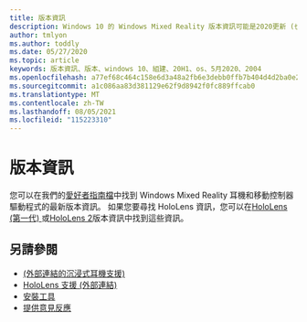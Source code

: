 ```yaml
---
title: 版本資訊
description: Windows 10 的 Windows Mixed Reality 版本資訊可能是2020更新 (也稱為 2004) 。
author: tmlyon
ms.author: toddly
ms.date: 05/27/2020
ms.topic: article
keywords: 版本資訊、版本、windows 10、組建、20H1、os、5月2020、2004
ms.openlocfilehash: a77ef68c464c158e6d3a48a2fb6e3debb0ffb7b404d4d2ba0e2b566168be36cc
ms.sourcegitcommit: a1c086aa83d381129e62f9d8942f0fc889ffcab0
ms.translationtype: MT
ms.contentlocale: zh-TW
ms.lasthandoff: 08/05/2021
ms.locfileid: "115223310"
---
```

# <a name="release-notes"></a>版本資訊

您可以在我們的[愛好者指南檔](/windows/mixed-reality/enthusiast-guide/mixed-reality-software)中找到 Windows Mixed Reality 耳機和移動控制器驅動程式的最新版本資訊。 如果您要尋找 HoloLens 資訊，您可以在[HoloLens (第一代) ](/hololens/hololens1-release-notes)或[HoloLens 2](/hololens/hololens-release-notes)版本資訊中找到這些資訊。

## <a name="see-also"></a>另請參閱
* [ (外部連結的沉浸式耳機支援) ](/windows/mixed-reality/enthusiast-guide/troubleshooting-windows-mixed-reality)
* [HoloLens 支援 (外部連結) ](https://support.microsoft.com/products/hololens)
* [安裝工具](../develop/install-the-tools.md)
* [提供意見反應](/hololens/hololens-feedback)